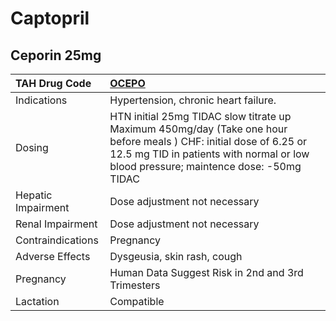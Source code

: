 # Captopril

## Ceporin 25mg

| TAH Drug Code      | [OCEPO](https://www.tahsda.org.tw/drugs/hissearch.php?drug_code=OCEPO)                                                                                                                                     |
|:-------------------|:-----------------------------------------------------------------------------------------------------------------------------------------------------------------------------------------------------------|
| Indications        | Hypertension, chronic heart failure.                                                                                                                                                                       |
| Dosing             | HTN initial 25mg TIDAC slow titrate up Maximum 450mg/day (Take one hour before meals ) CHF: initial dose of 6.25 or 12.5 mg TID in patients with normal or low blood pressure; maintence dose: -50mg TIDAC |
| Hepatic Impairment | Dose adjustment not necessary                                                                                                                                                                              |
| Renal Impairment   | Dose adjustment not necessary                                                                                                                                                                              |
| Contraindications  | Pregnancy                                                                                                                                                                                                  |
| Adverse Effects    | Dysgeusia, skin rash, cough                                                                                                                                                                                |
| Pregnancy          | Human Data Suggest Risk in 2nd and 3rd Trimesters                                                                                                                                                          |
| Lactation          | Compatible                                                                                                                                                                                                 |

